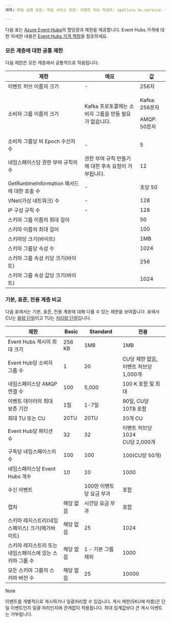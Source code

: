 ```yaml
---
제목: 파일 설명 포함: 파일 서비스 포함: 이벤트 허브 작성자: spelluru ms.service: 이벤트 허브 ms.topic: ms.date 포함: 2021/03/31 ms.author: spelluru ms.custom: "파일 포함", "fasttrack-편집", "iot", "이벤트 허브"

---
```


다음 표는 [Azure Event Hubs](https://azure.microsoft.com/services/event-hubs/)의 할당량과 제한을 제공합니다. Event Hubs 가격에 대한 자세한 내용은 [Event Hubs 가격 책정](https://azure.microsoft.com/pricing/details/event-hubs/)을 참조하세요.

### <a name="common-limits-for-all-tiers"></a>모든 계층에 대한 공통 제한
다음 제한은 모든 계층에서 공통적으로 적용됩니다. 

| 제한 |  메모 | 값 |
| --- |  --- | --- |
 이벤트 허브 이름의 크기 |- | 256자 |
| 소비자 그룹 이름의 크기 | Kafka 프로토콜에는 소비자 그룹을 만들 필요가 없습니다. | <p>Kafka: 256문자</p><p>AMQP: 50문자 |
| 소비자 그룹당 비 Epoch 수신자 수 |- |5 |
| 네임스페이스당 권한 부여 규칙의 수 | 권한 부여 규칙 만들기에 대한 후속 요청이 거부됩니다.|12 |
| GetRuntimeInformation 메서드에 대한 호출 수 |  - | 초당 50 | 
| VNet(가상 네트워크) 수 | - | 128 | 
| IP 구성 규칙 수 | - | 128 | 
| 스키마 그룹 이름의 최대 길이 | | 50 |  
| 스키마 이름의 최대 길이 | | 100 |    
| 스키마당 크기(바이트) | | 1MB |   
| 스키마 그룹당 속성 수 | | 1024 |
| 스키마 그룹 속성 키당 크기(바이트) | | 256 | 
| 스키마 그룹 속성 값당 크기(바이트) | | 1024 | 

### <a name="basic-vs-standard-vs-dedicated-tiers"></a>기본, 표준, 전용 계층 비교
다음 표에서는 기본, 표준, 전용 계층에 대해 다를 수 있는 제한을 보여줍니다. 표에서 CU는 [용량 단위](../articles/event-hubs/event-hubs-dedicated-overview.md)이고 TU는 [처리량 단위](../articles/event-hubs/event-hubs-faq.yml#what-are-event-hubs-throughput-units-)입니다. 

| 제한 | Basic | Standard | 전용 |
| ----- | ----- | -------- | -------- | 
| Event Hubs 게시의 최대 크기 | 256 KB | 1MB | 1MB |
| Event Hub당 소비자 그룹 수 | 1 | 20 | CU당 제한 없음, 이벤트 허브당 1,000개 |
| 네임스페이스당 AMQP 연결 수 | 100 | 5,000 | 100 K 포함 및 최대 |
| 이벤트 데이터의 최대 보존 기간 | 1일 | 1-7일 | 90일, CU당 10TB 포함 |
| 최대 TU 또는 CU |20TU | 20TU | 20개 CU |
| Event Hub당 파티션 수 | 32 | 32 | 이벤트 허브당 1024<br/> CU당 2,000개 |
| 구독당 네임스페이스의 수 | 100 | 100 | 100(CU당 50개) |
| 네임스페이스당 Event Hubs 개수 | 10 | 10 | 1000 |
| 수신 이벤트 | | 100만 이벤트당 요금 부과 | 포함|
| 캡처 | 해당 없음 | 시간당 요금 부과 | 포함 |
| 스키마 레지스트리(네임스페이스) 크기(메가바이트) | 해당 없음 | 25 |  1024 |
| 스키마 레지스트리 또는 네임스페이스에 있는 스키마 그룹 수 | 해당 없음 | 1 - 기본 그룹 제외 | 1000 |
| 모든 스키마 그룹의 스키마 버전 수 | 해당 없음 | 25 | 10000 |

> [!NOTE]
> 이벤트를 개별적으로 게시하거나 일괄처리할 수 있습니다. 게시 제한(SKU에 따름)은 단일 이벤트인지 일괄 처리인지에 관계없이 적용됩니다. 최대 임계값보다 큰 게시 이벤트는 거부됩니다.

